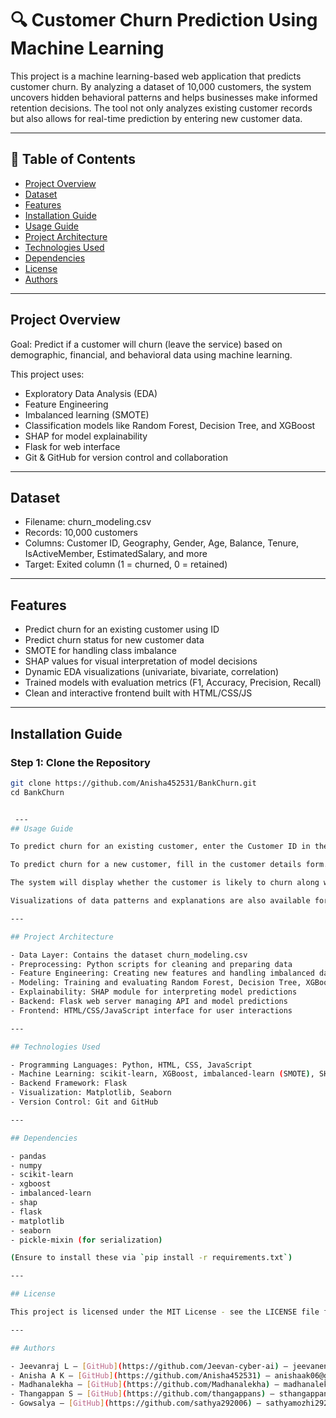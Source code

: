 # 🔍 Customer Churn Prediction Using Machine Learning

This project is a machine learning-based web application that predicts customer churn. By analyzing a dataset of 10,000 customers, the system uncovers hidden behavioral patterns and helps businesses make informed retention decisions. The tool not only analyzes existing customer records but also allows for real-time prediction by entering new customer data.

---

## 📌 Table of Contents

- [Project Overview](#project-overview)
- [Dataset](#dataset)
- [Features](#features)
- [Installation Guide](#installation-guide)
- [Usage Guide](#usage-guide)
- [Project Architecture](#project-architecture)
- [Technologies Used](#technologies-used)
- [Dependencies](#dependencies)
- [License](#license)
- [Authors](#authors)

---

## Project Overview

Goal: Predict if a customer will churn (leave the service) based on demographic, financial, and behavioral data using machine learning.

This project uses:
- Exploratory Data Analysis (EDA)
- Feature Engineering
- Imbalanced learning (SMOTE)
- Classification models like Random Forest, Decision Tree, and XGBoost
- SHAP for model explainability
- Flask for web interface
- Git & GitHub for version control and collaboration

---

## Dataset

- Filename: churn_modeling.csv  
- Records: 10,000 customers  
- Columns: Customer ID, Geography, Gender, Age, Balance, Tenure, IsActiveMember, EstimatedSalary, and more  
- Target: Exited column (1 = churned, 0 = retained)

---

## Features

- Predict churn for an existing customer using ID  
- Predict churn status for new customer data  
- SMOTE for handling class imbalance  
- SHAP values for visual interpretation of model decisions  
- Dynamic EDA visualizations (univariate, bivariate, correlation)  
- Trained models with evaluation metrics (F1, Accuracy, Precision, Recall)  
- Clean and interactive frontend built with HTML/CSS/JS

---

## Installation Guide

### Step 1: Clone the Repository
```bash
git clone https://github.com/Anisha452531/BankChurn.git
cd BankChurn


 ---
## Usage Guide

To predict churn for an existing customer, enter the Customer ID in the search box.

To predict churn for a new customer, fill in the customer details form.

The system will display whether the customer is likely to churn along with detailed prediction insights.

Visualizations of data patterns and explanations are also available for better understanding.

---

## Project Architecture

- Data Layer: Contains the dataset churn_modeling.csv
- Preprocessing: Python scripts for cleaning and preparing data
- Feature Engineering: Creating new features and handling imbalanced data with SMOTE
- Modeling: Training and evaluating Random Forest, Decision Tree, XGBoost models
- Explainability: SHAP module for interpreting model predictions
- Backend: Flask web server managing API and model predictions
- Frontend: HTML/CSS/JavaScript interface for user interactions

---

## Technologies Used

- Programming Languages: Python, HTML, CSS, JavaScript
- Machine Learning: scikit-learn, XGBoost, imbalanced-learn (SMOTE), SHAP
- Backend Framework: Flask
- Visualization: Matplotlib, Seaborn
- Version Control: Git and GitHub

---

## Dependencies

- pandas
- numpy
- scikit-learn
- xgboost
- imbalanced-learn
- shap
- flask
- matplotlib
- seaborn
- pickle-mixin (for serialization)

(Ensure to install these via `pip install -r requirements.txt`)

---

## License

This project is licensed under the MIT License - see the LICENSE file for details.

---

## Authors

- Jeevanraj L — [GitHub](https://github.com/Jeevan-cyber-ai) — jeevaneniyavan@gmail.com  
- Anisha A K — [GitHub](https://github.com/Anisha452531) — anishaak06@gmail.com  
- Madhanalekha — [GitHub](https://github.com/Madhanalekha) — madhanalekha203@gmail.com  
- Thangappan S — [GitHub](https://github.com/thangappans) — sthangappan77@gmail.com  
- Gowsalya — [GitHub](https://github.com/sathya292006) — sathyamozhi292006@gmail.com  


